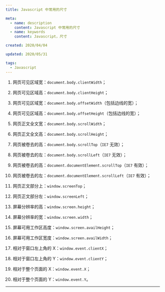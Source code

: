 ```yaml
---
title: Javascript 中常用的尺寸

meta:
  - name: description
    content: Javascript 中常用的尺寸
  - name: keywords
    content: Javascript，尺寸

created: 2020/04/04

updated: 2020/05/31

tags:
  - Javascript
---
```


1. 网页可见区域宽：`document.body.clientWidth`；

2. 网页可见区域高：`document.body.clientHeight`；

3. 网页可见区域宽：`document.body.offsetWidth`（包括边线的宽）；

4. 网页可见区域高：`document.body.offsetHeight`（包括边线的宽）；

5. 网页正文全文宽：`document.body.scrollWidth`；

6. 网页正文全文高：`document.body.scrollHeight`；

7. 网页被卷去的高：`document.body.scrollTop`（`IE7` 无效）；

8. 网页被卷去的左：`document.body.scrollLeft`（`IE7` 无效）；

9. 网页被卷去的高：`document.documentElement.scrollTop`（`IE7` 有效）；

10. 网页被卷去的左：`document.documentElement.scrollLeft`（`IE7` 有效）；

11. 网页正文部分上：`window.screenTop`；

12. 网页正文部分左：`window.screenLeft`；

13. 屏幕分辨率的高：`window.screen.height`；

14. 屏幕分辨率的宽：`window.screen.width`；

15. 屏幕可用工作区高度：`window.screen.availHeight`；

16. 屏幕可用工作区宽度：`window.screen.availWidth`；

17. 相对于窗口左上角的 X：`window.event.clientX`；

18. 相对于窗口左上角的 Y：`window.event.clientY`；

19. 相对于整个页面的 X：`window.event.X`；

20. 相对于整个页面的 Y：`window.event.Y`。

---
